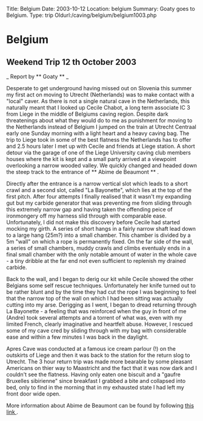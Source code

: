 Title: Belgium 
Date: 2003-10-12
Location: belgium
Summary: Goaty goes to Belgium.
Type: trip
Oldurl:/caving/belgium/belgium1003.php

#  Belgium 

##  Weekend Trip 12  th  October 2003 

_ Report by ** Goaty ** _

Desperate to get underground having missed out on Slovenia this summer my first act on moving to Utrecht (Netherlands) was to make contact with a "local" caver. As there is not a single natural cave in the Netherlands, this naturally meant that I looked up Cecile Chabot, a long term associate IC  3  from Liege in the middle of Belgiums caving region. Despite dark threatenings about what they would do to me as punishment for moving to the Netherlands instead of Belgium I jumped on the train at Utrecht Centraal early one Sunday morning with a light heart and a heavy caving bag. The trip to Liege took in some of the best flatness the Netherlands has to offer and 2.5 hours later I met up with Cecile and friends at Liege station. A short detour via the garage of one of the Liege University caving club members houses where the kit is kept and a small party arrived at a viewpoint overlooking a narrow wooded valley. We quickly changed and headed down the steep track to the entrance of ** Abime de Beaumont ** . 

Directly after the entrance is a narrow vertical slot which leads to a short crawl and a second slot, called "La Bayonette", which lies at the top of the first pitch. After four attempts I finally realised that it wasn't my expanding gut but my carbide generator that was preventing me from sliding through this extremely narrow gap and having taken the offending peice of ironmongery off my harness slid through with comparable ease. Unfortunately, I did not make this discovery before Cecile had started mocking my girth. A series of short hangs in a fairly narrow shaft lead down to a large hang (25m?) into a small chamber. This chamber is divided by a 5m "wall" on which a rope is permanently fixed. On the far side of the wall, a series of small chambers, muddy crawls and climbs eventualy ends in a final small chamber with the only notable amount of water in the whole cave - a tiny dribble at the far end not even sufficient to replenish my drained carbide. 

Back to the wall, and I began to derig our kit while Cecile showed the other Belgians some self rescue techniques. Unfortunately her knife turned out to be rather blunt and by the time they had cut the rope I was beginning to feel that the narrow top of the wall on which I had been sitting was actually cutting into my arse. Derigging as I went, I began to dread returning through La Bayonette - a feeling that was reinforced when the guy in front of me (Andre) took several attempts and a torrent of what was, even with my limited French, clearly imaginative and heartfelt abuse. However, I rescued some of my cave cred by sliding through with my bag with considerable ease and within a few minutes I was back in the daylight. 

Apres Cave was conducted at a famous ice cream parlour (!) on the outskirts of Liege and then it was back to the station for the return slog to Utrecht. The 3 hour return trip was made more bearable by some pleasant Americans on thier way to Maastricht and the fact that it was now dark and I couldn't see the flatness. Having only eaten one biscuit and a "gaufre Bruxelles sibirienne" since breakfast I grabbed a bite and collapsed into bed, only to find in the morning that in my exhausted state I had left my front door wide open. 

More information about Abime de Beaumont can be found by following [ this link ](http://users.skynet.be/sky75112/avalonnl/fiches/fich01.htm) . 
